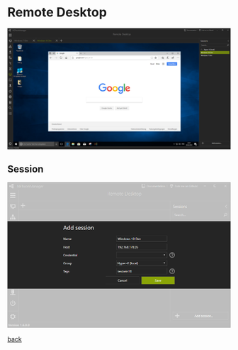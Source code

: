 # Remote Desktop

![RemoteDesktop](../../_images/RemoteDesktop.png)

## Session

![RemoteDesktop_Session](../../_images/RemoteDesktop_Session.png)

[back](../README.md)